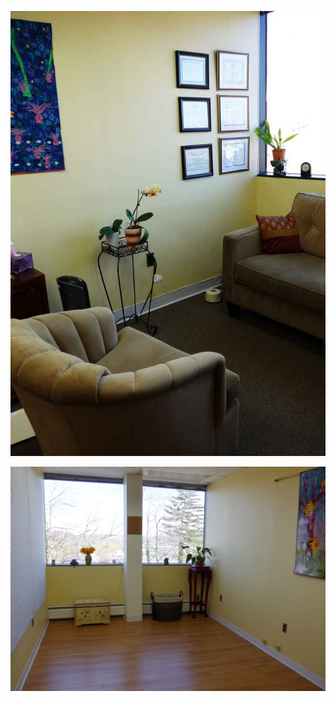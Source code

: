 ![Office with chair and couch](/media/office_traditional.jpg)

![Open office space](/media/office_space.jpg)
